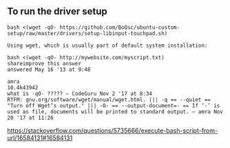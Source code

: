 # 

## To run the driver setup

`bash <(wget -qO- https://github.com/BoQsc/ubuntu-custom-setup/raw/master/drivers/setup-libinput-touchpad.sh)`




```
Using wget, which is usually part of default system installation:

bash <(wget -qO- http://mywebsite.com/myscript.txt)
shareimprove this answer
answered May 16 '13 at 9:48

amra
10.4k43942
what is -qO- ????? – CodeGuru Nov 2 '17 at 8:34
RTFM: gnu.org/software/wget/manual/wget.html. ||| -q == --quiet == "Turn off Wget’s output." ||| -O- == --output-document=- == If ‘-’ is used as file, documents will be printed to standard output. – amra Nov 20 '17 at 11:26 
```
https://stackoverflow.com/questions/5735666/execute-bash-script-from-url/16584131#16584131
